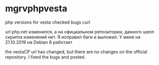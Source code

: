 # mgrvphpvesta
php versions for vesta checked bugs curl

url php.net изменился, а на официальном репозитории, данного шелл скрипта изменений нет. Я исправил баги и выложил. У меня на 21.10.2019 на Debian 8 работает

the vestaCP url has changed, but there are no changes on the official repository. I fixed the bugs and posted.
